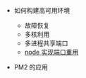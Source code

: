 + 如何构建高可用环境

  + 故障恢复
  + 多核利用
  + 多进程共享端口
  + [node 实现端口重用](https://www.sohu.com/a/247732550_796914)

+ PM2 的应用

  